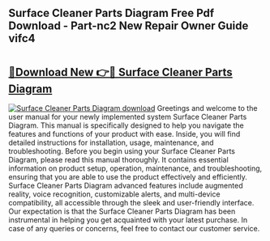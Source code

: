 ## Surface Cleaner Parts Diagram Free Pdf Download - Part-nc2 New Repair Owner Guide vifc4

# <h2><a href="http://dfi6k4y.blite.top/?on=Surface+Cleaner+Parts+Diagram">🔗Download New 👉🔴 Surface Cleaner Parts Diagram</a></h2>

[![Surface Cleaner Parts Diagram download](https://i.imgur.com/lujVjoI.png)](http://dfi6k4y.blite.top/?on=Surface+Cleaner+Parts+Diagram)
Greetings and welcome to the user manual for your newly implemented system Surface Cleaner Parts Diagram. This manual is specifically designed to help you navigate the features and functions of your product with ease. Inside, you will find detailed instructions for installation, usage, maintenance, and troubleshooting. Before you begin using your Surface Cleaner Parts Diagram, please read this manual thoroughly. It contains essential information on product setup, operation, maintenance, and troubleshooting, ensuring that you are able to use the product effectively and efficiently. Surface Cleaner Parts Diagram advanced features include augmented reality, voice recognition, customizable alerts, and multi-device compatibility, all accessible through the sleek and user-friendly interface. Our expectation is that the Surface Cleaner Parts Diagram has been instrumental in helping you get acquainted with your latest purchase. In case of any queries or concerns, feel free to contact our customer service.
